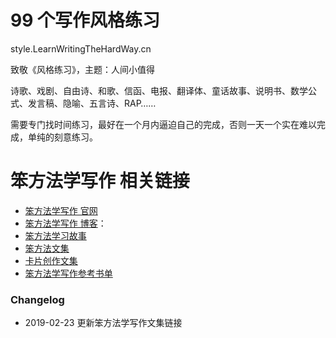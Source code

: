# 99 个写作风格练习


style.LearnWritingTheHardWay.cn

致敬《风格练习》，主题：人间小值得

诗歌、戏剧、自由诗、和歌、信函、电报、翻译体、童话故事、说明书、数学公式、发言稿、隐喻、五言诗、RAP……

需要专门找时间练习，最好在一个月内逼迫自己的完成，否则一天一个实在难以完成，单纯的刻意练习。


# 笨方法学写作 相关链接

- [笨方法学写作 官网](http://www.LearnWritingTheHardWay.cn)
- [笨方法学写作 博客](http://www.cnfeat.com)：
- [笨方法学习故事](http://story.learnwritingthehardway.cn/)
- [笨方法文集](http://book.learnthingsthehardway.com/)
- [卡片创作文集](http://card.learnwritingthehardway.cn/)
- [笨方法学写作参考书单](https://www.douban.com/doulist/45064751/)


###  Changelog

- 2019-02-23 更新笨方法学写作文集链接
